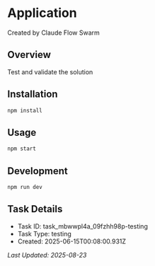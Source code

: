 # Application

Created by Claude Flow Swarm

## Overview
Test and validate the solution

## Installation
```bash
npm install
```

## Usage
```bash
npm start
```

## Development
```bash
npm run dev
```

## Task Details
- Task ID: task_mbwwpl4a_09fzhh98p-testing
- Task Type: testing
- Created: 2025-06-15T00:08:00.931Z

*Last Updated: 2025-08-23*
